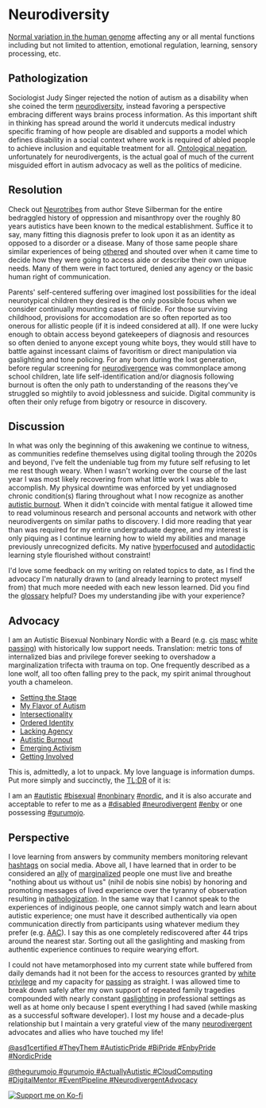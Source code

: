 Neurodiversity
==============

[Normal variation in the human genome](https://www.diversitystyleguide.com/glossary/neurodiversity/)
affecting any or all mental functions including but not limited to attention,
emotional regulation, learning, sensory processing, etc.


Pathologization
---------------

Sociologist Judy Singer rejected the notion of autism as a disability when she
coined the term [neurodiversity](./glossary.md#neurodiversity), instead favoring
a perspective embracing different ways brains process information.  As this
important shift in thinking has spread around the world it undercuts medical
industry specific framing of how people are disabled and supports a model which
defines disability in a social context where work is required of abled people to
achieve inclusion and equitable treatment for all.
[Ontological negation](https://twitter.com/alexhaagaard/status/1402089497123344387),
unfortunately for neurodivergents, is the actual goal of much of the current
misguided effort in autism advocacy as well as the politics of medicine.


Resolution
----------

Check out [Neurotribes](https://neurotribes.com/) from author Steve Silberman
for the entire bedraggled history of oppression and misanthropy over the roughly
80 years autistics have been known to the medical establishment.  Suffice it to
say, many fitting this diagnosis prefer to look upon it as an identity as
opposed to a disorder or a disease.  Many of those same people share similar
experiences of being [othered](./glossary.md#othered) and shouted over when it
came time to decide how they were going to access aide or describe their own
unique needs.  Many of them were in fact tortured, denied any agency or the
basic human right of communication.

Parents' self-centered suffering over imagined lost possibilities for the ideal
neurotypical children they desired is the only possible focus when we consider
continually mounting cases of filicide.  For those surviving childhood,
provisions for accomodation are so often reported as too onerous for allistic
people (if it is indeed considered at all).  If one were lucky enough to obtain
access beyond gatekeepers of diagnosis and resources so often denied to anyone
except young white boys, they would still have to battle against incessant
claims of favoritism or direct manipulation via gaslighting and tone policing.
For any born during the lost generation, before regular screening for
[neurodivergence](./glossary.md#neurodivergent) was commonplace among school
children, late life self-identification and/or diagnosis following burnout is
often the only path to understanding of the reasons they've struggled so
mightily to avoid joblessness and suicide.  Digital community is often their
only refuge from bigotry or resource in discovery.


Discussion
----------

In what was only the beginning of this awakening we continue to witness, as
communities redefine themselves using digital tooling through the 2020s and
beyond, I've felt the undeniable tug from my future self refusing to let me
rest though weary.  When I wasn't working over the course of the last year I
was most likely recovering from what little work I was able to accomplish.  My
physical downtime was enforced by yet undiagnosed chronic condition(s) flaring
throughout what I now recognize as another [autistic burnout](./burnout.md).
When it didn't coincide with mental fatigue it allowed time to read voluminous
research and personal accounts and network with other neurodivergents on similar
paths to discovery.  I did more reading that year than was required for my
entire undergraduate degree, and my interest is only piquing as I continue
learning how to wield my abilities and manage previously unrecognized deficits.
My native [hyperfocused](./glossary.md#hyperfocus) and [autodidactic](./glossary.md#autodidact)
learning style flourished without constraint!

I'd love some feedback on my writing on related topics to date, as I find the
advocacy I'm naturally drawn to (and already learning to protect myself from)
that much more needed with each new lesson learned.  Did you find the
[glossary](./glossary.md 'Definition List') helpful?  Does my understanding jibe
with your experience?


Advocacy
--------

I am an Autistic Bisexual Nonbinary Nordic with a Beard (e.g.
[cis](./glossary.md#cisgender) [masc](./glossary.md#masculine)
[white](./glossary.md#white) [passing](./glossary.md#passing)) with historically
low support needs.  Translation: metric tons of internalized bias and privilege
forever seeking to overshadow a marginalization trifecta with trauma on top.
One frequently described as a lone wolf, all too often falling prey to the pack,
my spirit animal throughout youth a chameleon.

* [Setting the Stage](./introduction.md)
* [My Flavor of Autism](./diagnosis.md)
* [Intersectionality](./intersectionality.md)
* [Ordered Identity](./identity.md)
* [Lacking Agency](./agency.md)
* [Autistic Burnout](./burnout.md)
* [Emerging Activism](./activism.md)
* [Getting Involved](./engagement.md)

This is, admittedly, a lot to unpack.  My love language is information dumps.
Put more simply and succinctly, the [TL;DR](./glossary.md#TLDR) of it is:

I am an [#autistic](https://twitter.com/hashtag/autistic)
[#bisexual](https://twitter.com/hashtag/bisexual)
[#nonbinary](https://twitter.com/hashtag/nonbinary)
[#nordic](https://twitter.com/hashtag/nordic),
and it is also accurate and acceptable to refer to me as a
[#disabled](https://twitter.com/hashtag/disabled)
[#neurodivergent](https://twitter.com/hashtag/neurodivergent)
[#enby](https://twitter.com/hashtag/enby)
or one possessing [#gurumojo](https://twitter.com/hashtag/gurumojo).


Perspective
-----------

I love learning from answers by community members monitoring relevant
[hashtags](./glossary.md#hashtag) on social media.  Above all, I have learned
that in order to be considered an [ally](./glossary.md#ally) of
[marginalized](./glossary.md#marginalize) people one must live and breathe
"nothing about us without us" (nihil de nobis sine nobis) by honoring and
promoting messages of lived experience over the tyranny of observation resulting
in [pathologization](./glossary.md#pathologize).  In the same way that I cannot
speak to the experiences of indiginous people, one cannot simply watch and learn
about autistic experience; one must have it described authentically via open
communication directly from participants using whatever medium they prefer
(e.g. [AAC](./glossary.md#AAC 'Augmentative and Alternative Communication')).
I say this as one completely rediscovered after 44 trips around the nearest
star.  Sorting out all the gaslighting and masking from authentic experience
continues to require wearying effort.

I could not have metamorphosed into my current state while buffered from daily
demands had it not been for the access to resources granted by
[white privilege](./glossary.md#privilege) and my capacity for
[passing](./glossary.md#passing) as straight.  I was allowed time to break down
safely after my own support of repeated family tragedies compounded with nearly
constant [gaslighting](./glossary.md#gaslighting) in professional settings as
well as at home only because I spent everything I had saved (while masking as a
successful software developer).  I lost my house and a decade-plus relationship
but I maintain a very grateful view of the many
[neurodivergent](./glossary.md#neurodivergent) advocates and allies who have
touched my life!

[@asd1certified #TheyThem #AutisticPride #BiPride #EnbyPride #NordicPride](https://twitter.com/asd1certified 'Certified Autistic on Twitter')

[@thegurumojo #gurumojo #ActuallyAutistic #CloudComputing #DigitalMentor #EventPipeline #NeurodivergentAdvocacy](https://twitter.com/thegurumojo 'Neurodivergent Advocacy on Twitter')

[![Support me on Ko-fi](https://ko-fi.com/img/githubbutton_sm.svg)](https://ko-fi.com/gurumojo 'Buy me a coffee?')

